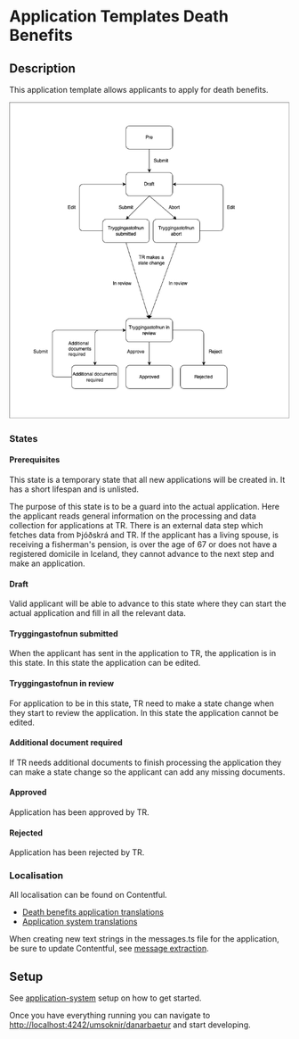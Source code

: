 # Application Templates Death Benefits

## Description

This application template allows applicants to apply for death benefits.

![Death Benefits flow chart](./src/assets/death-benefits.png)

### States

#### Prerequisites

This state is a temporary state that all new applications will be created in. It has a short lifespan and is unlisted.

The purpose of this state is to be a guard into the actual application. Here the applicant reads general information on the processing and data collection for applications at TR. There is an external data step which fetches data from Þjóðskrá and TR. If the applicant has a living spouse, is receiving a fisherman's pension, is over the age of 67 or does not have a registered domicile in Iceland, they cannot advance to the next step and make an application.

#### Draft

Valid applicant will be able to advance to this state where they can start the actual application and fill in all the relevant data.

#### Tryggingastofnun submitted

When the applicant has sent in the application to TR, the application is in this state. In this state the application can be edited.

#### Tryggingastofnun in review

For application to be in this state, TR need to make a state change when they start to review the application. In this state the application cannot be edited.

#### Additional document required

If TR needs additional documents to finish processing the application they can make a state change so the applicant can add any missing documents.

#### Approved

Application has been approved by TR.

#### Rejected

Application has been rejected by TR.

### Localisation

All localisation can be found on Contentful.

- [Death benefits application translations](https://app.contentful.com/spaces/8k0h54kbe6bj/entries/db.application)
- [Application system translations](https://app.contentful.com/spaces/8k0h54kbe6bj/entries/application.system)

When creating new text strings in the messages.ts file for the application, be sure to update Contentful, see [message extraction](../../../../localization/README.md#message-extraction).

## Setup

See [application-system](../../../../../apps/application-system/README.md) setup on how to get started.

Once you have everything running you can navigate to [http://localhost:4242/umsoknir/danarbaetur](http://localhost:4242/umsoknir/danarbaetur) and start developing.
